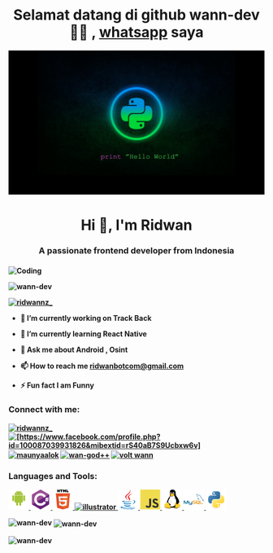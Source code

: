 <h1 align="center">
  <b>Selamat datang di github wann-dev👨‍💻 , <b> <a href="https://api.whatsapp.com/send/?phone=6283115572274" target="blank">whatsapp</a> saya
</h1>


![template_s](https://github.com/Yayan-XD/Yayan-XD/blob/master/img/wallpaperbetter_(1).jpg)

<h1 align="center">Hi 👋, I'm Ridwan</h1>
<h3 align="center">A passionate frontend developer from Indonesia</h3>
<img align="middle" alt="Coding" width="900" src="https://e.top4top.io/p_2915jrmu80.jpg">

<p align="left"> <img src="https://komarev.com/ghpvc/?username=wann-dev&label=Profile%20views&color=0e75b6&style=flat" alt="wann-dev" /> </p>

<p align="left"> <a href="https://twitter.com/ridwannz_" target="blank"><img src="https://img.shields.io/twitter/follow/ridwannz_?logo=twitter&style=for-the-badge" alt="ridwannz_" /></a> </p>

- 🔭 I’m currently working on **Track Back**

- 🌱 I’m currently learning **React Native**

- 💬 Ask me about **Android , Osint**

- 📫 How to reach me **ridwanbotcom@gmail.com**

- ⚡ Fun fact **I am Funny**

<h3 align="left">Connect with me:</h3>
<p align="left">
<a href="https://twitter.com/ridwannz_" target="blank"><img align="center" src="https://raw.githubusercontent.com/rahuldkjain/github-profile-readme-generator/master/src/images/icons/Social/twitter.svg" alt="ridwannz_" height="30" width="40" /></a>
<a href="https://fb.com/volt wann" target="blank"><img align="center" src="https://raw.githubusercontent.com/rahuldkjain/github-profile-readme-generator/master/src/images/icons/Social/facebook.svg" alt="[https://www.facebook.com/profile.php?id=100087039931826&mibextid=rS40aB7S9Ucbxw6v]" height="30" width="40" /></a>
<a href="https://instagram.com/maunyaalok" target="blank"><img align="center" src="https://raw.githubusercontent.com/rahuldkjain/github-profile-readme-generator/master/src/images/icons/Social/instagram.svg" alt="maunyaalok" height="30" width="40" /></a>
<a href="https://www.youtube.com/c/wan-god++" target="blank"><img align="center" src="https://raw.githubusercontent.com/rahuldkjain/github-profile-readme-generator/master/src/images/icons/Social/youtube.svg" alt="wan-god++" height="30" width="40" /></a>
<a href="https://www.hackerrank.com/volt wann" target="blank"><img align="center" src="https://raw.githubusercontent.com/rahuldkjain/github-profile-readme-generator/master/src/images/icons/Social/hackerrank.svg" alt="volt wann" height="30" width="40" /></a>
</p>

<h3 align="left">Languages and Tools:</h3>
<p align="left"> <a href="https://developer.android.com" target="_blank" rel="noreferrer"> <img src="https://raw.githubusercontent.com/devicons/devicon/master/icons/android/android-original-wordmark.svg" alt="android" width="40" height="40"/> </a> <a href="https://www.w3schools.com/cs/" target="_blank" rel="noreferrer"> <img src="https://raw.githubusercontent.com/devicons/devicon/master/icons/csharp/csharp-original.svg" alt="csharp" width="40" height="40"/> </a> <a href="https://www.w3.org/html/" target="_blank" rel="noreferrer"> <img src="https://raw.githubusercontent.com/devicons/devicon/master/icons/html5/html5-original-wordmark.svg" alt="html5" width="40" height="40"/> </a> <a href="https://www.adobe.com/in/products/illustrator.html" target="_blank" rel="noreferrer"> <img src="https://www.vectorlogo.zone/logos/adobe_illustrator/adobe_illustrator-icon.svg" alt="illustrator" width="40" height="40"/> </a> <a href="https://www.java.com" target="_blank" rel="noreferrer"> <img src="https://raw.githubusercontent.com/devicons/devicon/master/icons/java/java-original.svg" alt="java" width="40" height="40"/> </a> <a href="https://developer.mozilla.org/en-US/docs/Web/JavaScript" target="_blank" rel="noreferrer"> <img src="https://raw.githubusercontent.com/devicons/devicon/master/icons/javascript/javascript-original.svg" alt="javascript" width="40" height="40"/> </a> <a href="https://www.linux.org/" target="_blank" rel="noreferrer"> <img src="https://raw.githubusercontent.com/devicons/devicon/master/icons/linux/linux-original.svg" alt="linux" width="40" height="40"/> </a> <a href="https://www.mysql.com/" target="_blank" rel="noreferrer"> <img src="https://raw.githubusercontent.com/devicons/devicon/master/icons/mysql/mysql-original-wordmark.svg" alt="mysql" width="40" height="40"/> </a> <a href="https://www.python.org" target="_blank" rel="noreferrer"> <img src="https://raw.githubusercontent.com/devicons/devicon/master/icons/python/python-original.svg" alt="python" width="40" height="40"/> </a> </p>

<p><img align="left" src="https://github-readme-stats.vercel.app/api/top-langs?username=wann-dev&show_icons=true&locale=en&layout=compact" alt="wann-dev" /></p>

<p>&nbsp;<img align="center" src="https://github-readme-stats.vercel.app/api?username=wann-dev&show_icons=true&locale=en" alt="wann-dev" /></p>

<p><img align="center" src="https://github-readme-streak-stats.herokuapp.com/?user=wann-dev&" alt="wann-dev" /></p>
